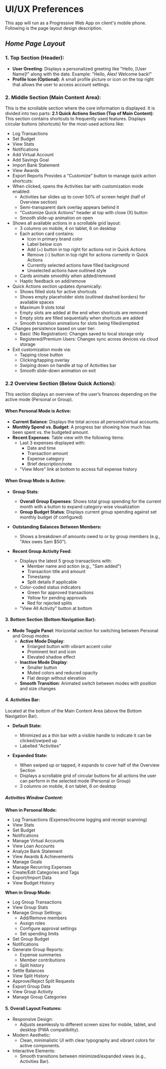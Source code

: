 # UI/UX Preferences
This app will run as a Progressive Web App on client's mobile phone.
Following is the page layout design description.

## *Home Page Layout*
### 1. Top Section (Header):
- **User Greeting**:
Displays a personalized greeting like "Hello, [User Name]!" along with the date.
Example: "Hello, Alex! Welcome back!"
- **Profile Icon (Optional)**:
A small profile picture or icon on the top right that allows the user to access account settings.

### 2. Middle Section (Main Content Area):
This is the scrollable section where the core information is displayed. It is divided into two parts:
**2.1 Quick Actions Section (Top of Main Content)**:
This section contains shortcuts to frequently used features.
Displays circular buttons (shortcuts) for the most-used actions like:
- Log Transactions
- Set Budget
- View Stats
- Notifications
- Add Virtual Account
- Add Savings Goal
- Import Bank Statement
- View Awards
- Export Reports
Provides a "Customize" button to manage quick action shortcuts:
- When clicked, opens the Activities bar with customization mode enabled:
  - Activities bar slides up to cover 50% of screen height (half of Overview section)
  - Semi-transparent dark overlay appears behind it
  - "Customize Quick Actions" header at top with close (X) button
  - Smooth slide-up animation on open
- Shows all available actions in a scrollable grid layout:
  - 3 columns on mobile, 4 on tablet, 6 on desktop
  - Each action card contains:
    - Icon in primary brand color
    - Label below icon
    - Add (+) button in top right for actions not in Quick Actions
    - Remove (-) button in top right for actions currently in Quick Actions
    - Currently selected actions have filled background
    - Unselected actions have outlined style
  - Cards animate smoothly when added/removed
  - Haptic feedback on add/remove
- Quick Actions section updates dynamically:
  - Shows filled slots for active shortcuts
  - Shows empty placeholder slots (outlined dashed borders) for available spaces
  - Maximum 9 slots total
  - Empty slots are added at the end when shortcuts are removed
  - Empty slots are filled sequentially when shortcuts are added
  - Smooth transition animations for slots being filled/emptied
- Changes persistence based on user tier:
  - Basic (No Registration): Changes saved to local storage only
  - Registered/Premium Users: Changes sync across devices via cloud storage
- Exit customization mode via:
  - Tapping close button
  - Clicking/tapping overlay
  - Swiping down on handle at top of Activities bar
  - Smooth slide-down animation on exit

### 2.2 Overview Section (Below Quick Actions):
This section displays an overview of the user’s finances depending on the active mode (Personal or Group).

#### When Personal Mode is Active:

- **Current Balance**: Displays the total across all personal/virtual accounts.
- **Monthly Spend vs. Budget**: A progress bar showing how much has been spent vs. the budgeted amount.
- **Recent Expenses**:
  Table view with the following items:
  - Last 3 expenses displayed with:
    - Date and time
    - Transaction amount
    - Expense category
    - Brief description/note
  - "View More" link at bottom to access full expense history 

#### When Group Mode is Active:

- **Group Stats**:
  - **Overall Group Expenses**: Shows total group spending for the current month with a button to expand category-wise visualization
  - **Group Budget Status**: Displays current group spending against set monthly budget (if configured)

- **Outstanding Balances Between Members:**
  - Shows a breakdown of amounts owed to or by group members (e.g., "Alex owes Sam $50").

- **Recent Group Activity Feed**:
  - Displays the latest 5 group transactions with:
    - Member name and action (e.g., "Sam added")
    - Transaction title and amount
    - Timestamp
    - Split details if applicable
  - Color-coded status indicators
    - Green for approved transactions
    - Yellow for pending approvals
    - Red for rejected splits
  - "View All Activity" button at bottom

#### 3. Bottom Section (Bottom Navigation Bar):
- **Mode Toggle Panel**: Horizontal section for switching between Personal and Group modes
  - **Active Mode Display**:
    - Enlarged button with vibrant accent color
    - Prominent text and icon
    - Elevated shadow effect
  - **Inactive Mode Display**:
    - Smaller button
    - Muted colors and reduced opacity
    - Flat design without elevation
  - **Smooth Transition**: Animated switch between modes with position and size changes

#### 4. Activities Bar:
Located at the bottom of the Main Content Area (above the Bottom Navigation Bar).

- **Default State:**
  - Minimized as a thin bar with a visible handle to indicate it can be clicked/swiped up
  - Labelled "Activities"

- **Expanded State:**
  - When swiped up or tapped, it expands to cover half of the Overview Section
  - Displays a scrollable grid of circular buttons for all actions the user can perform in the selected mode (Personal or Group)
  - 3 columns on mobile, 4 on tablet, 6 on desktop

##### Activities Window Content:
**When in Personal Mode:**
- Log Transactions (Expense/Income logging and receipt scanning)
- View Stats
- Set Budget
- Notifications
- Manage Virtual Accounts
- View Loan Accounts
- Analyze Bank Statement
- View Awards & Achievements
- Manage Goals
- Manage Recurring Expenses
- Create/Edit Categories and Tags
- Export/Import Data
- View Budget History

**When in Group Mode:**
- Log Group Transactions
- View Group Stats
- Manage Group Settings:
  - Add/Remove members
  - Assign roles
  - Configure approval settings
  - Set spending limits
- Set Group Budget
- Notifications
- Generate Group Reports:
  - Expense summaries
  - Member contributions
  - Split history
- Settle Balances
- View Split History
- Approve/Reject Split Requests
- Export Group Data
- View Group Activity
- Manage Group Categories

#### 5. Overall Layout Features:
- Responsive Design:
  - Adjusts seamlessly to different screen sizes for mobile, tablet, and desktop (PWA compatibility).
- Modern Aesthetic:
  - Clean, minimalistic UI with clear typography and vibrant colors for active components.
- Interactive Elements:
  - Smooth transitions between minimized/expanded views (e.g., Activities Bar).
